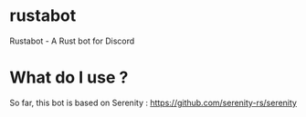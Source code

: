 # rustabot
Rustabot - A Rust bot for Discord

# What do I use ?
So far, this bot is based on Serenity : https://github.com/serenity-rs/serenity